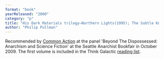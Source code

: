 ```yaml
---
format: "book"
yearReleased: "2000"
category: "p"
title: "His Dark Materials trilogy—Northern Lights(1995); The Subtle Knife (1997); The Amber Spyglass"
author: "Philip Pullman"
---
```

Recommended by <a href="http://nwsfsnews.blogspot.com/2009/10/i-wanna-read-sf-anarchy.html"> Common Action</a> at the panel 'Beyond The Dispossessed: Anarchism and Science  Fiction' at the Seattle Anarchist Bookfair in October 2009. The first volume is included  in the Think Galactic <a href="http://thinkgalactic.org/reading-lists/by-author/">reading list</a>.
 
 